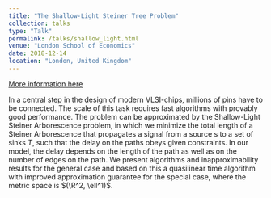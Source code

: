 ```yaml
---
title: "The Shallow-Light Steiner Tree Problem"
collection: talks
type: "Talk"
permalink: /talks/shallow_light.html
venue: "London School of Economics"
date: 2018-12-14
location: "London, United Kingdom"
---
```


[More information here](http://www.lse.ac.uk/Mathematics/assets/documents/Events-Archive/CGO-PhD/PhD-Seminar-on-Combinatorics-2018-19.pdf)

In a central step in the design of modern VLSI-chips, millions of pins have to be
connected. The scale of this task requires fast algorithms with provably good
performance.
The problem can be approximated by the Shallow-Light Steiner Arborescence
problem, in which we minimize the total length of a Steiner Arborescence that
propagates a signal from a source s to a set of sinks $T$, such that the delay on the
paths obeys given constraints. In our model, the delay depends on the length of the
path as well as on the number of edges on the path.
We present algorithms and inapproximability results for the general case and based
on this a quasilinear time algorithm with improved approximation guarantee for the
special case, where the metric space is $(\R^2, \ell^1)$.